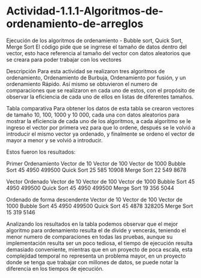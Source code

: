 # Actividad-1.1.1-Algoritmos-de-ordenamiento-de-arreglos
Ejecución de los algoritmos de ordenamiento - Bubble sort, Quick Sort, Merge Sort
El código pide que se ingrrese el tamaño de datos dentro del vector, esto hace referencia al tamaño del vector con datos aleatorios que 
se creara para poder trabajar con los vectores

Descripción
Para esta actividad se realizaron tres algoritmos de ordenamiento, Ordenamiento de Burbuja, Ordenamiento por fusión, y un ordenamiento 
Rápido. Así mismo se obtuvieron el numero de comparaciones que se realizaron en cada uno de estos, con el propósito de observar la eficiencia 
de cada uno de ellos en listas de diferentes tamaños.

Tabla comparativa
Para obtener los datos de esta tabla se crearon vectores de tamaño 10, 100, 1000 y 10 000, cada una con datos aleatorios para mostrar la 
eficiencia de cada uno de los algoritmos, a cada algoritmo se le ingreso el vector por primera vez para que lo ordene, después se le volvió 
a introducir el mismo vector ya ordenado, y finalmente se ordeno el vector de mayor a menor y se volvió a introducir.

Estos fueron los resultados:

Primer Ordenamiento
            Vector de 10	  Vector de 100	  Vector de 1000
Bubble Sort	    45	          4950	          499500
Quick Sort	    25	          585	            10908
Merge Sort	    22	          549	            8678

Vector Ordenado
	          Vector de 10	  Vector de 100	  Vector de 1000
Bubble Sort	    45		        4950	          499500
Quick Sort	    45	          4950	          499500
Merge Sort	    19	          356	            5044

Ordenado de forma descendente
	          Vector de 10	  Vector de 100	  Vector de 1000
Bubble Sort	    45	          4950	          499500
Quick Sort	    45	          4878	          328205
Merge Sort	    15	          319	            5146

Analizando los resultados en la tabla podemos observar que el mejor algoritmo para ordenamiento resulta el de divide y vencerás, 
teniendo el menor numero de comparaciones en todas las pruebas, aunque su implementación resulta ser un poco tediosa, el tiempo de ejecución 
resulta demasiado conveniente, mientras que en un proyecto de poca escala, esta complejidad temporal no representa un problema mayor, en un 
proyecto donde se tenga que trabajar con millones de datos, se puede notar la diferencia en los tiempos de ejecución.
